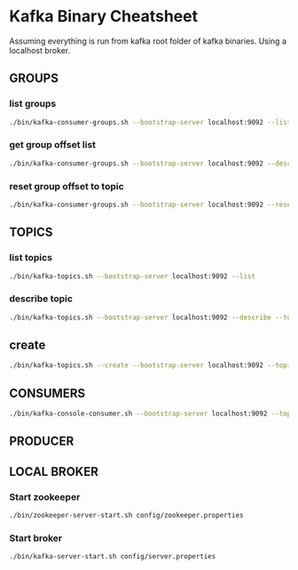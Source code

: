 # Kafka Binary Cheatsheet

Assuming everything is run from kafka root folder of kafka binaries. Using a localhost broker.

## GROUPS

### list groups
```bash
./bin/kafka-consumer-groups.sh --bootstrap-server localhost:9092 --list --all-groups
```

### get group offset list
```bash
./bin/kafka-consumer-groups.sh --bootstrap-server localhost:9092 --describe --group <group> --all-topics
```

### reset group offset to topic
```bash
./bin/kafka-consumer-groups.sh --bootstrap-server localhost:9092 --reset-offsets --group <group> --topic <topic> --to-earliest --execute
```


## TOPICS
### list topics
```bash
./bin/kafka-topics.sh --bootstrap-server localhost:9092 --list
```

### describe topic
```bash
./bin/kafka-topics.sh --bootstrap-server localhost:9092 --describe --topic <topic>
```

## create
```bash
./bin/kafka-topics.sh --create --bootstrap-server localhost:9092 --topic <topic> --replication-factor 1 --partitions 3
```

## CONSUMERS
```bash
./bin/kafka-console-consumer.sh --bootstrap-server localhost:9092 --topic <topic> --from-beginning --property print.key=true --property key.deserializer=org.apache.kafka.common.serialization.ByteArrayDeserializer
```

## PRODUCER

## LOCAL BROKER

### Start zookeeper
```bash
./bin/zookeeper-server-start.sh config/zookeeper.properties
```

### Start broker
```bash
./bin/kafka-server-start.sh config/server.properties
```
